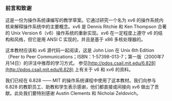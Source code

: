 ### 前言和致谢

这是一份为操作系统课编写的教学草案。它通过研究一个名为 xv6 的操作系统内核来解释操作系统中的主要概念。xv6 是 Dennis Ritchie 和 Ken Thompson 合著的 Unix Version 6（v6）操作系统的重新实现。xv6 在一定程度上遵守 v6 的结构和风格，但它是用 ANSI C 实现的，并且是基于 x86 多核处理器的。

这本教材应该和 xv6 源代码一起阅读，这是 John Lion 在 Unix 6th Edition（Peer to Peer Communications；ISBN：1-57398-013-7；第一版（2000年7月14日）的评注中推荐的学习方式。 参见[http://pdos.csail.mit.edu/6.828](http://pdos.csail.mit.edu/6.828) 上有关于 v6 和 xv6 的资料。

我们已经在 6.828 —— MIT 的操作系统课程中使用了这本教材。我们向参与 6.828 的教职员工、助教和学生表示感谢，他们都直接或间接向 xv6 做出了贡献。此处我们要特别感谢 Austin Clements 和 Nicholai Zeldovich。

